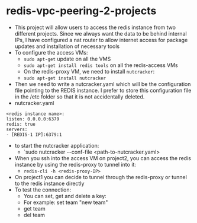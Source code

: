 # redis-vpc-peering-2-projects
- This project will allow users to access the redis instance from two different projects. Since we always want the data to be behind internal IPs, I have configured a nat router to allow internet access for package updates and installation of necessary tools
- To configure the access VMs:
  - `sudo apt-get` update on all the VMS
  - `sudo apt-get install redis tools` on all the redis-access VMs
  - On the redis-proxy VM, we need to install `nutcracker`:
  -   `sudo apt-get install nutcracker`
-   Then we need to write a nutcracker.yaml which will be the configuration file pointing to the REDIS instance. I prefer to store this configuration file in the /etc folder so that it is not accidentally deleted.
-   nutcracker.yaml
  ```
<redis instance name>:
 listen: 0.0.0.0:6379
 redis: true
 servers:
 - [REDIS-1 IP]:6379:1
```
- to start the nutcracker application:
  - `sudo nutcracker --conf-file <path-to-nutcracker.yaml>
- When you ssh into the access VM on project2, you can access the redis instance by using the redis-proxy to tunnel into it:
  - `redis-cli -h <redis-proxy-IP>`
- On project1 you can decide to tunnel through the redis-proxy or tunnel to the redis instance directly
- To test the connection:
  - You can set, get and delete a key:
  - For example: set team "new team"
  - get team
  - del team
